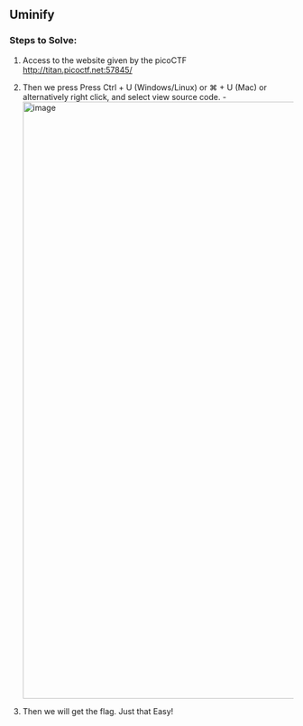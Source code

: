 ## Uminify

### Steps to Solve:

1. Access to the website given by the picoCTF http://titan.picoctf.net:57845/

2. Then we press Press Ctrl + U (Windows/Linux) or ⌘ + U (Mac) or alternatively right click, and select view source code.
   -<img width="1059" alt="image" src="https://github.com/user-attachments/assets/87608d1e-d041-4d54-9b87-d39a12939607" />
   
3. Then we will get the flag. Just that Easy!
